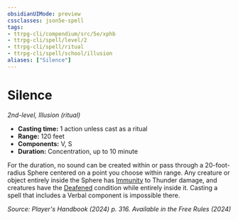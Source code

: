 ```yaml
---
obsidianUIMode: preview
cssclasses: json5e-spell
tags:
- ttrpg-cli/compendium/src/5e/xphb
- ttrpg-cli/spell/level/2
- ttrpg-cli/spell/ritual
- ttrpg-cli/spell/school/illusion
aliases: ["Silence"]
---
```

# Silence
*2nd-level, Illusion (ritual)*  

- **Casting time:** 1 action unless cast as a ritual
- **Range:** 120 feet
- **Components:** V, S
- **Duration:** Concentration, up to 10 minute

For the duration, no sound can be created within or pass through a 20-foot-radius Sphere centered on a point you choose within range. Any creature or object entirely inside the Sphere has [Immunity](immunity-xphb.md) to Thunder damage, and creatures have the [Deafened](conditions.md#Deafened) condition while entirely inside it. Casting a spell that includes a Verbal component is impossible there.

*Source: Player's Handbook (2024) p. 316. Available in the Free Rules (2024)*